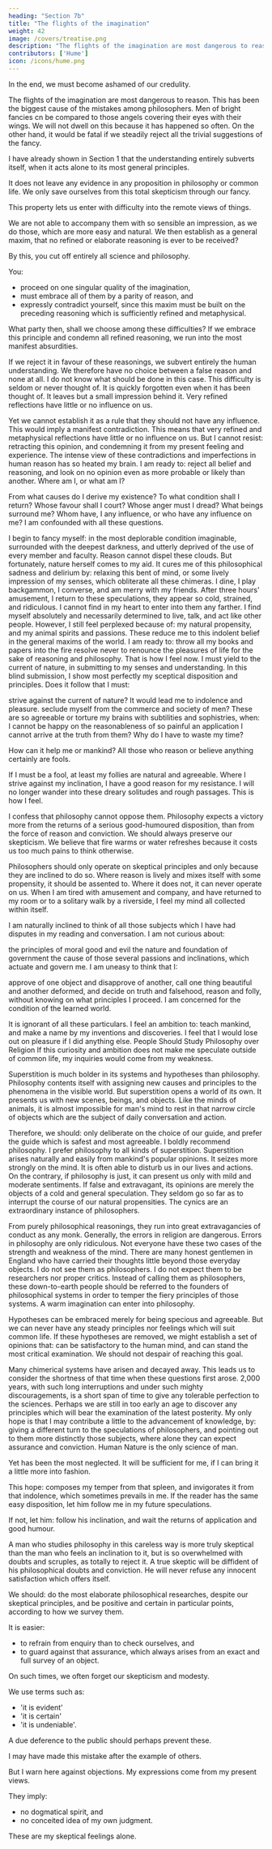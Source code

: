 ```yaml
---
heading: "Section 7b"
title: "The flights of the imagination"
weight: 42
image: /covers/treatise.png
description: "The flights of the imagination are most dangerous to reason"
contributors: ['Hume']
icon: /icons/hume.png
---
```




In the end, we must become ashamed of our credulity.

The flights of the imagination are most dangerous to reason.
This has been the biggest cause of the mistakes among philosophers.
Men of bright fancies cn be compared to those angels covering their eyes with their wings.
We will not dwell on this because it has happened so often.
On the other hand, it would be fatal if we steadily reject all the trivial suggestions of the fancy.

I have already shown in Section 1 that the understanding entirely subverts itself, when it acts alone to its most general principles.

It does not leave any evidence in any proposition in philosophy or common life.
We only save ourselves from this total skepticism through our fancy.

This property lets us enter with difficulty into the remote views of things.

We are not able to accompany them with so sensible an impression, as we do those, which are more easy and natural.
We then establish as a general maxim, that no refined or elaborate reasoning is ever to be received?

By this, you cut off entirely all science and philosophy.

You:
- proceed on one singular quality of the imagination,
- must embrace all of them by a parity of reason, and
- expressly contradict yourself, since this maxim must be built on the preceding reasoning which is sufficiently refined and metaphysical.

What party then, shall we choose among these difficulties?
If we embrace this principle and condemn all refined reasoning, we run into the most manifest absurdities.

If we reject it in favour of these reasonings, we subvert entirely the human understanding.
We therefore have no choice between a false reason and none at all.
I do not know what should be done in this case.
This difficulty is seldom or never thought of.
It is quickly forgotten even when it has been thought of.
It leaves but a small impression behind it.
Very refined reflections have little or no influence on us.

Yet we cannot establish it as a rule that they should not have any influence.
This would imply a manifest contradiction.
This means that very refined and metaphysical reflections have little or no influence on us.
But I cannot resist:
retracting this opinion, and
condemning it from my present feeling and experience.
The intense view of these contradictions and imperfections in human reason has so heated my brain.
I am ready to:
reject all belief and reasoning, and
look on no opinion even as more probable or likely than another.
Where am I, or what am I?

From what causes do I derive my existence?
To what condition shall I return?
Whose favour shall I court?
Whose anger must I dread?
What beings surround me?
Whom have, I any influence, or who have any influence on me?
I am confounded with all these questions.

I begin to fancy myself:
in the most deplorable condition imaginable,
surrounded with the deepest darkness, and
utterly deprived of the use of every member and faculty.
Reason cannot dispel these clouds.
But fortunately, nature herself comes to my aid.
It cures me of this philosophical sadness and delirium by:
relaxing this bent of mind, or
some lively impression of my senses, which obliterate all these chimeras.
I dine, I play backgammon, I converse, and am merry with my friends.
After three hours' amusement, I return to these speculations, they appear so cold, strained, and ridiculous.
I cannot find in my heart to enter into them any farther.
I find myself absolutely and necessarily determined to live, talk, and act like other people.
However, I still feel perplexed because of:
my natural propensity, and
my animal spirits and passions.
These reduce me to this indolent belief in the general maxims of the world.
I am ready to:
throw all my books and papers into the fire
resolve never to renounce the pleasures of life for the sake of reasoning and philosophy.
That is how I feel now.
I must yield to the current of nature, in submitting to my senses and understanding.
In this blind submission, I show most perfectly my sceptical disposition and principles.
Does it follow that I must:

strive against the current of nature?
It would lead me to indolence and pleasure.
seclude myself from the commerce and society of men?
These are so agreeable
or torture my brains with subtilities and sophistries, when:
I cannot be happy on the reasonableness of so painful an application
I cannot arrive at the truth from them?
Why do I have to waste my time?

How can it help me or mankind?
All those who reason or believe anything certainly are fools.

If I must be a fool, at least my follies are natural and agreeable.
Where I strive against my inclination, I have a good reason for my resistance.
I will no longer wander into these dreary solitudes and rough passages.
This is how I feel.

I confess that philosophy cannot oppose them.
Philosophy expects a victory more from the returns of a serious good-humoured disposition, than from the force of reason and conviction.
We should always preserve our skepticism.
We believe that fire warms or water refreshes because it costs us too much pains to think otherwise.

Philosophers should only operate on skeptical principles and only because they are inclined to do so.
Where reason is lively and mixes itself with some propensity, it should be assented to.
Where it does not, it can never operate on us.
When I am tired with amusement and company, and have returned to my room or to a solitary walk by a riverside, I feel my mind all collected within itself.

I am naturally inclined to think of all those subjects which I have had disputes in my reading and conversation.
I am not curious about:

the principles of moral good and evil
the nature and foundation of government
the cause of those several passions and inclinations, which actuate and govern me.
I am uneasy to think that I:

approve of one object and disapprove of another,
call one thing beautiful and another deformed, and
decide on truth and falsehood, reason and folly, without knowing on what principles I proceed.
I am concerned for the condition of the learned world.

It is ignorant of all these particulars.
I feel an ambition to:
teach mankind, and
make a name by my inventions and discoveries.
I feel that I would lose out on pleasure if I did anything else.
People Should Study Philosophy over Religion
If this curiosity and ambition does not make me speculate outside of common life, my inquiries would come from my weakness.

Superstition is much bolder in its systems and hypotheses than philosophy.
Philosophy contents itself with assigning new causes and principles to the phenomena in the visible world.
But superstition opens a world of its own.
It presents us with new scenes, beings, and objects.
Like the minds of animals, it is almost impossible for man's mind to rest in that narrow circle of objects which are the subject of daily conversation and action.

Therefore, we should:
only deliberate on the choice of our guide, and
prefer the guide which is safest and most agreeable.
I boldly recommend philosophy.
I prefer philosophy to all kinds of superstition.
Superstition arises naturally and easily from mankind's popular opinions.
It seizes more strongly on the mind.
It is often able to disturb us in our lives and actions.
On the contrary, if philosophy is just, it can present us only with mild and moderate sentiments.
If false and extravagant, its opinions are merely the objects of a cold and general speculation.
They seldom go so far as to interrupt the course of our natural propensities.
The cynics are an extraordinary instance of philosophers.

From purely philosophical reasonings, they run into great extravagancies of conduct as any monk.
Generally, the errors in religion are dangerous.
Errors in philosophy are only ridiculous.
Not everyone have these two cases of the strength and weakness of the mind.
There are many honest gentlemen in England who have carried their thoughts little beyond those everyday objects.
I do not see them as philosophers.
I do not expect them to be researchers nor proper critics.
Instead of calling them as philosophers, these down-to-earth people should be referred to the founders of philosophical systems in order to temper the fiery principles of those systems.
A warm imagination can enter into philosophy.

Hypotheses can be embraced merely for being specious and agreeable.
But we can never have any steady principles nor feelings which will suit common life.
If these hypotheses are removed, we might establish a set of opinions that:
can be satisfactory to the human mind, and
can stand the most critical examination.
We should not despair of reaching this goal.

Many chimerical systems have arisen and decayed away.
This leads us to consider the shortness of that time when these questions first arose.
2,000 years, with such long interruptions and under such mighty discouragements, is a short span of time to give any tolerable perfection to the sciences.
Perhaps we are still in too early an age to discover any principles which will bear the examination of the latest posterity.
My only hope is that I may contribute a little to the advancement of knowledge, by:
giving a different turn to the speculations of philosophers, and
pointing out to them more distinctly those subjects, where alone they can expect assurance and conviction.
Human Nature is the only science of man.

Yet has been the most neglected.
It will be sufficient for me, if I can bring it a little more into fashion.

This hope:
composes my temper from that spleen, and
invigorates it from that indolence, which sometimes prevails in me.
If the reader has the same easy disposition, let him follow me in my future speculations.

If not, let him:
follow his inclination, and
wait the returns of application and good humour.

A man who studies philosophy in this careless way is more truly skeptical than the man who feels an inclination to it, but is so overwhelmed with doubts and scruples, as totally to reject it.
A true skeptic will be diffident of his philosophical doubts and conviction.
He will never refuse any innocent satisfaction which offers itself.

We should:
do the most elaborate philosophical researches, despite our skeptical principles, and
be positive and certain in particular points, according to how we survey them.

It is easier:
- to refrain from enquiry than to check ourselves, and
- to guard against that assurance, which always arises from an exact and full survey of an object.

On such times, we often forget our skepticism and modesty.

We use terms such as:
- 'it is evident'
- 'it is certain'
- 'it is undeniable'.

A due deference to the public should perhaps prevent these.

I may have made this mistake after the example of others.

But I warn here against objections.
My expressions come from my present views.

They imply:
- no dogmatical spirit, and
- no conceited idea of my own judgment.

These are my skeptical feelings alone.